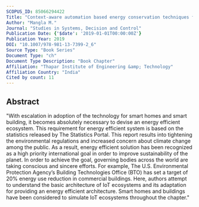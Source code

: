 ```yaml
---
SCOPUS_ID: 85066294422
Title: "Context-aware automation based energy conservation techniques for IoT ecosystem"
Author: "Mangla M."
Journal: "Studies in Systems, Decision and Control"
Publication Date: {'$date': '2019-01-01T00:00:00Z'}
Publication Year: 2019
DOI: "10.1007/978-981-13-7399-2_6"
Source Type: "Book Series"
Document Type: "ch"
Document Type Description: "Book Chapter"
Affiliation: "Thapar Institute of Engineering &amp; Technology"
Affiliation Country: "India"
Cited by count: 11
---
```


## Abstract
"With escalation in adoption of the technology for smart homes and smart building, it becomes absolutely necessary to devise an energy efficient ecosystem. This requirement for energy efficient system is based on the statistics released by The Statistics Portal. This report results into tightening the environmental regulations and increased concern about climate change among the public. As a result, energy efficient solution has been recognized as a high priority international goal in order to improve sustainability of the planet. In order to achieve the goal, governing bodies across the world are taking conscious and sincere efforts. For example, The U.S. Environmental Protection Agency’s Building Technologies Office (BTO) has set a target of 20% energy use reduction in commercial buildings. Here, authors attempt to understand the basic architecture of IoT ecosystems and its adaptation for providing an energy efficient architecture. Smart homes and buildings have been considered to simulate IoT ecosystems throughout the chapter."
